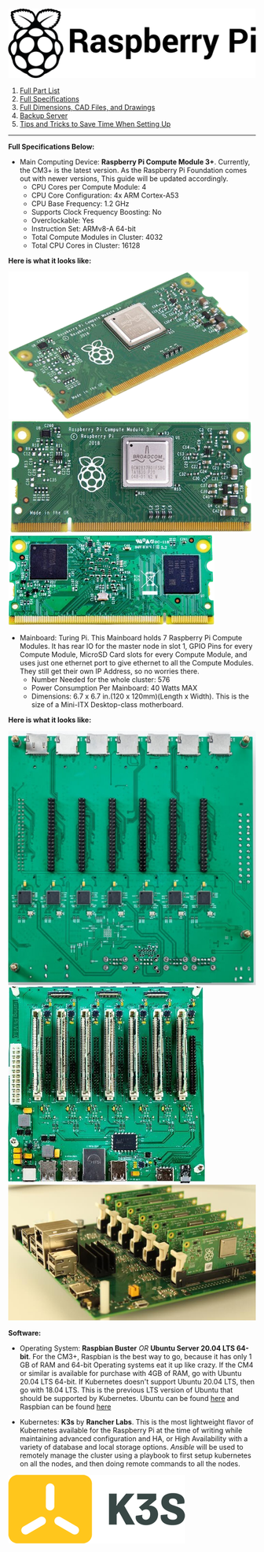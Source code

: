 ![Image of the Black and White Raspberry Pi Foundation Logo](resources/README/pi-logo.png)

1. [Full Part List](part-list.md "Full Part List")
1. [Full Specifications](specs.md "Full Specifications")
1. [Full Dimensions, CAD Files, and Drawings](dimensions.md "Dimensions, 3D models, etc.")
1. [Backup Server](backup-server.md "Backup Server")
5. [Tips and Tricks to Save Time When Setting Up](save-time.md "Time-Saving Tips and Tricks")
---

**Full Specifications Below:**

* Main Computing Device: **Raspberry Pi Compute Module 3+**. Currently, the CM3+ is the latest version. As the Raspberry Pi Foundation comes out with newer versions, This guide will be updated accordingly.
  * CPU Cores per Compute Module: 4
  * CPU Core Configuration: 4x ARM Cortex-A53
  * CPU Base Frequency: 1.2 GHz
  * Supports Clock Frequency Boosting: No
  * Overclockable: Yes
  * Instruction Set: ARMv8-A 64-bit
  * Total Compute Modules in Cluster: 4032
  * Total CPU Cores in Cluster: 16128
  
**Here is what it looks like:**

![Raspberry Pi Compute Module 3+](resources/specs.md/cm3+1.png)
![Raspberry Pi Compute Module 3+](resources/specs.md/cm3+2.png)
![Raspberry Pi Compute Module 3+](resources/specs.md/CM3+3.png)
  
* Mainboard: Turing Pi. This Mainboard holds 7 Raspberry Pi Compute Modules. It has rear IO for the master node in slot 1, GPIO Pins for every Compute Module, MicroSD Card slots for every Compute Module, and uses just one ethernet port to give ethernet to all the Compute Modules. They still get their own IP Address, so no worries there.
  * Number Needed for the whole cluster: 576
  * Power Consumption Per Mainboard: 40 Watts MAX 
  * Dimensions: 6.7 x 6.7 in.(120 x 120mm)(Length x Width). This is the size of a Mini-ITX Desktop-class motherboard.
  
**Here is what it looks like:**

![Turing Pi](resources/specs.md/turing1.jpg)
![Turing Pi](resources/specs.md/turing2.jpg)
![Turing Pi](resources/specs.md/turing3.jpg)

**Software:**

* Operating System: **Raspbian Buster** *OR* **Ubuntu Server 20.04 LTS 64-bit**. For the CM3+, Raspbian is the best way to go, because it has only 1 GB of RAM and 64-bit Operating systems eat it up like crazy. If the CM4 or similar is available for purchase with 4GB of RAM, go with Ubuntu 20.04 LTS 64-bit. If Kubernetes doesn't support Ubuntu 20.04 LTS, then go with 18.04 LTS. This is the previous LTS version of Ubuntu that should be supported by Kubernetes. Ubuntu can be found [here](https://ubuntu.com/download/raspberry-pi) and Raspbian can be found [here](https://www.raspberrypi.org/downloads/raspbian/)

* Kubernetes: **K3s** by **Rancher Labs**. This is the most lightweight flavor of Kubernetes available for the Raspberry Pi at the time of writing while maintaining advanced configuration and HA, or High Availability with a variety of database and local storage options. *Ansible* will be used to remotely manage the cluster using a playbook to first setup kubernetes on all the nodes, and then doing remote commands to all the nodes.

![K3s Logo](resources/specs.md/k3s.png)
